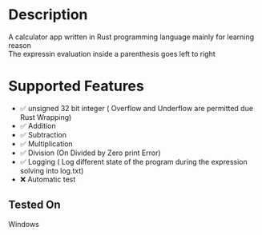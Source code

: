 # Description
A calculator app written in Rust programming language mainly for learning reason<br>
The expressin evaluation inside a parenthesis goes left to right<br>

# Supported Features
- ✅ unsigned 32 bit integer ( Overflow and Underflow are permitted due Rust Wrapping)
- ✅ Addition
- ✅ Subtraction
- ✅ Multiplication
- ✅ Division (On Divided by Zero print Error)
- ✅ Logging ( Log different state of the program during the expression solving into log.txt)
- ❌ Automatic test

## Tested On
Windows